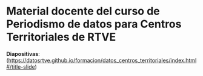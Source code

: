 Material docente del curso de Periodismo de datos para Centros Territoriales de RTVE
======
**Diapositivas**: (https://datosrtve.github.io/formacion/datos_centros_territoriales/index.html#/title-slide)
